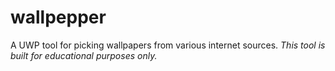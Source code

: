 # wallpepper
A UWP tool for picking wallpapers from various internet sources.
*This tool is built for educational purposes only.*

